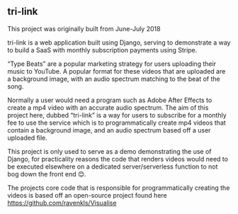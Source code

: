 ## tri-link

This project was originally built from June-July 2018  

tri-link is a web application built using Django, serving to demonstrate a way to build a SaaS with monthly subscription payments using Stripe.  

“Type Beats” are a popular marketing strategy for users uploading their music to YouTube. A popular format for these videos that are uploaded are a background image, with an audio spectrum matching to the beat of the song.  

Normally a user would need a program such as Adobe After Effects to create a mp4 video with an accurate audio spectrum. The aim of this project here, dubbed “tri-link” is a way for users to subscribe for a monthly fee to use the service which is to programmatically create mp4 videos that contain a background image, and an audio spectrum based off a user uploaded file.  

This project is only used to serve as a demo demonstrating the use of Django, for practicality reasons the code that renders videos would need to be executed elsewhere on a dedicated server/serverless function to not bog down the front end 😊.  

The projects core code that is responsible for programmatically creating the videos is based off an open-source project found here https://github.com/ravenkls/Visualise  
